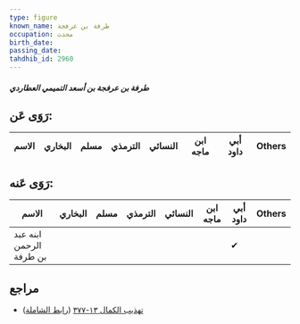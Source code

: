 ```yaml
---
type: figure
known_name: طرفة بن عرفجة
occupation: محدث
birth_date:
passing_date:
tahdhib_id: 2960
---
```

##### طرفة بن عرفجة بن أسعد التميمي العطاردي

## رَوَى عَن:
| الاسم | البخاري | مسلم | الترمذي | النسائي | ابن ماجه | أبي داود | Others |
| ----- | ------- | ---- | ------- | ------- | -------- | -------- | ------ |
## رَوَى عَنه:
| الاسم                   | البخاري | مسلم | الترمذي | النسائي | ابن ماجه | أبي داود | Others |
| ----------------------- | ------- | ---- | ------- | ------- | -------- | -------- | ------ |
| ابنه عبد الرحمن بن طرفة |         |      |         |         |          | ✔        |        |
## مراجع
- [تهذيب الكمال ١٣-٣٧٧](obsidian://open?vault=Tahdhib-al-Kamal&file=Figures/٢٩٦٠-طرفة%20بن%20عرفجة%20بن%20أسعد%20التميمي%20العطاردي) ([رابط الشاملة](https://shamela.ws/book/3722/6758))